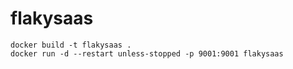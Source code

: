 # flakysaas

```
docker build -t flakysaas .
docker run -d --restart unless-stopped -p 9001:9001 flakysaas
```
